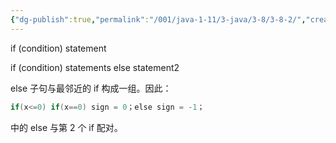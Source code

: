 ```yaml
---
{"dg-publish":true,"permalink":"/001/java-1-11/3-java/3-8/3-8-2/","created":"2024-04-17T15:43:54.624+08:00","updated":"2024-06-01T10:44:23.933+08:00"}
---
```


if (condition) statement

if (condition) statements else statement2

else 子句与最邻近的 if 构成一组。因此：

```java
if(x<=0) if(x==0) sign = 0；else sign = -1；
```

中的 else 与第 2 个 if 配对。